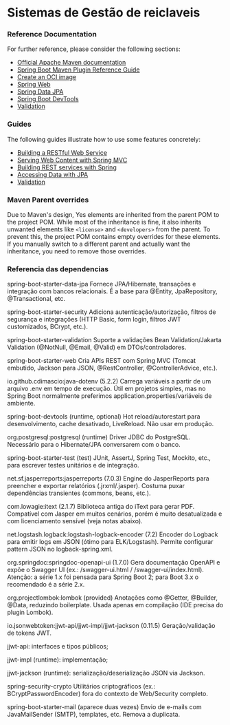 # Sistemas de Gestão de reiclaveis

### Reference Documentation
For further reference, please consider the following sections:

* [Official Apache Maven documentation](https://maven.apache.org/guides/index.html)
* [Spring Boot Maven Plugin Reference Guide](https://docs.spring.io/spring-boot/3.4.1/maven-plugin)
* [Create an OCI image](https://docs.spring.io/spring-boot/3.4.1/maven-plugin/build-image.html)
* [Spring Web](https://docs.spring.io/spring-boot/3.4.1/reference/web/servlet.html)
* [Spring Data JPA](https://docs.spring.io/spring-boot/3.4.1/reference/data/sql.html#data.sql.jpa-and-spring-data)
* [Spring Boot DevTools](https://docs.spring.io/spring-boot/3.4.1/reference/using/devtools.html)
* [Validation](https://docs.spring.io/spring-boot/3.4.1/reference/io/validation.html)

### Guides
The following guides illustrate how to use some features concretely:

* [Building a RESTful Web Service](https://spring.io/guides/gs/rest-service/)
* [Serving Web Content with Spring MVC](https://spring.io/guides/gs/serving-web-content/)
* [Building REST services with Spring](https://spring.io/guides/tutorials/rest/)
* [Accessing Data with JPA](https://spring.io/guides/gs/accessing-data-jpa/)
* [Validation](https://spring.io/guides/gs/validating-form-input/)

### Maven Parent overrides

Due to Maven's design, Yes elements are inherited from the parent POM to the project POM.
While most of the inheritance is fine, it also inherits unwanted elements like `<license>` and `<developers>` from the parent.
To prevent this, the project POM contains empty overrides for these elements.
If you manually switch to a different parent and actually want the inheritance, you need to remove those overrides.

### Referencia das dependencias 

spring-boot-starter-data-jpa
Fornece JPA/Hibernate, transações e integração com bancos relacionais. É a base para @Entity, JpaRepository, @Transactional, etc.

spring-boot-starter-security
Adiciona autenticação/autorização, filtros de segurança e integrações (HTTP Basic, form login, filtros JWT customizados, BCrypt, etc.).

spring-boot-starter-validation
Suporte a validações Bean Validation/Jakarta Validation (@NotNull, @Email, @Valid) em DTOs/controladores.

spring-boot-starter-web
Cria APIs REST com Spring MVC (Tomcat embutido, Jackson para JSON, @RestController, @ControllerAdvice, etc.).

io.github.cdimascio:java-dotenv (5.2.2)
Carrega variáveis a partir de um arquivo .env em tempo de execução. Útil em projetos simples, mas no Spring Boot normalmente preferimos application.properties/variáveis de ambiente.

spring-boot-devtools (runtime, optional)
Hot reload/autorestart para desenvolvimento, cache desativado, LiveReload. Não usar em produção.

org.postgresql:postgresql (runtime)
Driver JDBC do PostgreSQL. Necessário para o Hibernate/JPA conversarem com o banco.

spring-boot-starter-test (test)
JUnit, AssertJ, Spring Test, Mockito, etc., para escrever testes unitários e de integração.

net.sf.jasperreports:jasperreports (7.0.3)
Engine do JasperReports para preencher e exportar relatórios (.jrxml/.jasper). Costuma puxar dependências transientes (commons, beans, etc.).

com.lowagie:itext (2.1.7)
Biblioteca antiga do iText para gerar PDF. Compatível com Jasper em muitos cenários, porém é muito desatualizada e com licenciamento sensível (veja notas abaixo).

net.logstash.logback:logstash-logback-encoder (7.2)
Encoder do Logback para emitir logs em JSON (ótimo para ELK/Logstash). Permite configurar pattern JSON no logback-spring.xml.

org.springdoc:springdoc-openapi-ui (1.7.0)
Gera documentação OpenAPI e expõe o Swagger UI (ex.: /swagger-ui.html / /swagger-ui/index.html). Atenção: a série 1.x foi pensada para Spring Boot 2; para Boot 3.x o recomendado é a série 2.x.

org.projectlombok:lombok (provided)
Anotações como @Getter, @Builder, @Data, reduzindo boilerplate. Usada apenas em compilação (IDE precisa do plugin Lombok).

io.jsonwebtoken:jjwt-api/jjwt-impl/jjwt-jackson (0.11.5)
Geração/validação de tokens JWT.

jjwt-api: interfaces e tipos públicos;

jjwt-impl (runtime): implementação;

jjwt-jackson (runtime): serialização/deserialização JSON via Jackson.

spring-security-crypto
Utilitários criptográficos (ex.: BCryptPasswordEncoder) fora do contexto de Web/Security completo.

spring-boot-starter-mail (aparece duas vezes)
Envio de e-mails com JavaMailSender (SMTP), templates, etc. Remova a duplicata.
